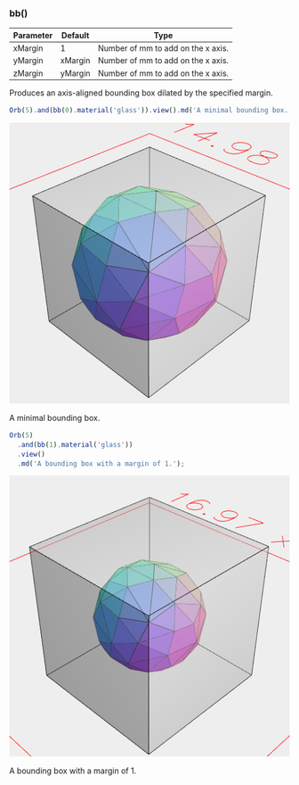 ### bb()
Parameter|Default|Type
---|---|---
xMargin|1|Number of mm to add on the x axis.
yMargin|xMargin|Number of mm to add on the x axis.
zMargin|yMargin|Number of mm to add on the x axis.

Produces an axis-aligned bounding box dilated by the specified margin.

```JavaScript
Orb(5).and(bb(0).material('glass')).view().md('A minimal bounding box.');
```

![Image](bb.md.0.png)

A minimal bounding box.

```JavaScript
Orb(5)
  .and(bb(1).material('glass'))
  .view()
  .md('A bounding box with a margin of 1.');
```

![Image](bb.md.1.png)

A bounding box with a margin of 1.
